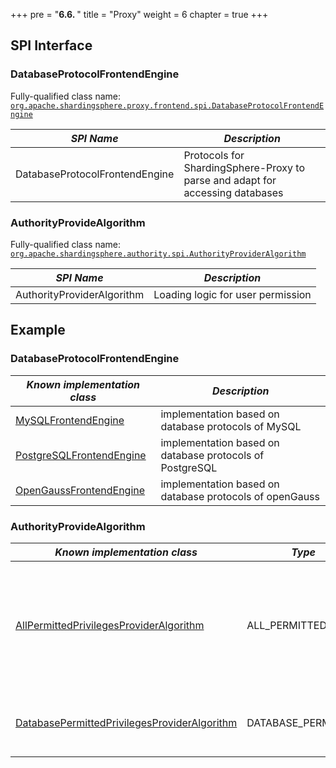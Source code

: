 +++
pre = "<b>6.6. </b>"
title = "Proxy"
weight = 6
chapter = true
+++

## SPI Interface

### DatabaseProtocolFrontendEngine

Fully-qualified class name: [`org.apache.shardingsphere.proxy.frontend.spi.DatabaseProtocolFrontendEngine`](https://github.com/apache/shardingsphere/blob/aac0d3026e00575114701be603ec189a02a45747/shardingsphere-proxy/shardingsphere-proxy-frontend/shardingsphere-proxy-frontend-spi/src/main/java/org/apache/shardingsphere/proxy/frontend/spi/DatabaseProtocolFrontendEngine.java)

| *SPI Name*                       | *Description*                                      |
| ------------------------------- | ---------------------------------------------- |
| DatabaseProtocolFrontendEngine  | Protocols for ShardingSphere-Proxy to parse and adapt for accessing databases |

### AuthorityProvideAlgorithm

Fully-qualified class name: [`org.apache.shardingsphere.authority.spi.AuthorityProviderAlgorithm`](https://github.com/apache/shardingsphere/blob/aac0d3026e00575114701be603ec189a02a45747/shardingsphere-kernel/shardingsphere-authority/shardingsphere-authority-api/src/main/java/org/apache/shardingsphere/authority/spi/AuthorityProviderAlgorithm.java)

| *SPI Name*                       | *Description*                    |
| ------------------------------- | ---------------------------- |
| AuthorityProviderAlgorithm      | Loading logic for user permission|


## Example

### DatabaseProtocolFrontendEngine

| *Known implementation class*               | *Description*                      |
| ------------------------ | ---------------------------- |
| [MySQLFrontendEngine](https://github.com/apache/shardingsphere/blob/aac0d3026e00575114701be603ec189a02a45747/shardingsphere-proxy/shardingsphere-proxy-frontend/shardingsphere-proxy-frontend-mysql/src/main/java/org/apache/shardingsphere/proxy/frontend/mysql/MySQLFrontendEngine.java)      | implementation based on database protocols of MySQL |
| [PostgreSQLFrontendEngine](https://github.com/apache/shardingsphere/blob/aac0d3026e00575114701be603ec189a02a45747/shardingsphere-proxy/shardingsphere-proxy-frontend/shardingsphere-proxy-frontend-postgresql/src/main/java/org/apache/shardingsphere/proxy/frontend/postgresql/PostgreSQLFrontendEngine.java) |  implementation based on database protocols of PostgreSQL |
| [OpenGaussFrontendEngine](https://github.com/apache/shardingsphere/blob/dec5581af372e1e7daa487800867265ef99bb07c/shardingsphere-proxy/shardingsphere-proxy-frontend/shardingsphere-proxy-frontend-opengauss/src/main/java/org/apache/shardingsphere/proxy/frontend/opengauss/OpenGaussFrontendEngine.java)  |  implementation based on database protocols of openGauss|

### AuthorityProvideAlgorithm

| *Known implementation class*                                          | *Type*            | *Description*                                                                          |
|-----------------------------------------------------| ----------------  |----------------------------------------------------------------------------------- |
| [AllPermittedPrivilegesProviderAlgorithm](https://github.com/apache/shardingsphere/blob/dec5581af372e1e7daa487800867265ef99bb07c/shardingsphere-kernel/shardingsphere-authority/shardingsphere-authority-core/src/main/java/org/apache/shardingsphere/authority/provider/simple/AllPermittedPrivilegesProviderAlgorithm.java)             | ALL_PERMITTED     | Grant all permissions by default (no forensics), no interaction with the actual database |
| [DatabasePermittedPrivilegesProviderAlgorithm](https://github.com/apache/shardingsphere/blob/dec5581af372e1e7daa487800867265ef99bb07c/shardingsphere-kernel/shardingsphere-authority/shardingsphere-authority-core/src/main/java/org/apache/shardingsphere/authority/provider/database/DatabasePermittedPrivilegesProviderAlgorithm.java)          | DATABASE_PERMITTED| Permissions configured by user-database-mappings |
